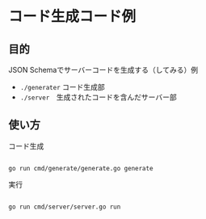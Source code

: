 # コード生成コード例

## 目的

JSON Schemaでサーバーコードを生成する（してみる）例

- `./generater` コード生成部
- `./server`　生成されたコードを含んだサーバー部

## 使い方

コード生成

```go:

go run cmd/generate/generate.go generate

```

実行

```go:

go run cmd/server/server.go run

```
